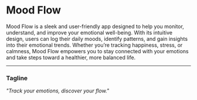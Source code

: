 # **Mood Flow**  

Mood Flow is a sleek and user-friendly app designed to help you monitor, understand, and improve your emotional well-being. With its intuitive design, users can log their daily moods, identify patterns, and gain insights into their emotional trends. Whether you’re tracking happiness, stress, or calmness, Mood Flow empowers you to stay connected with your emotions and take steps toward a healthier, more balanced life.  

---

### **Tagline**  
*"Track your emotions, discover your flow."*
